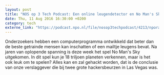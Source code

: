 ```yaml
---
layout: post
title: "NOS op 3 Tech Podcast: Een online leugendetector en No Man's Sky"
date: Thu, 11 Aug 2016 16:30:00 +0200
category: tech
externe_link: "https://podcast.npo.nl/file/nosop3techpodcast/4213/nporadio1_nosop3techpodcast_20160811_nos-op-3-tech-podcast-een-online-leugendetector-en-no-man-s-sky.mp3"
---
```


Onderzoekers hebben een computerprogramma ontwikkeld dat beter dan de beste getrainde mensen kan inschatten of een mailtje leugens bevat. Na jaren van oplopende spanning is deze week het spel No Man's Sky uitgekomen. In dit spel kun je 18 triljoen planeten verkennen, maar is het ook leuk om te spelen? Alles kan en zal gehackt worden, dat is de conclusie van onze verslaggever die bij twee grote hackersbeurzen in Las Vegas was.<img src="http://feeds.feedburner.com/~r/nosop3-tech-podcast/~4/Xb_7V-ep7l8" height="1" width="1" alt=""/><img src="http://feeds.feedburner.com/~r/nosop3-tech-podcast/~4/Xb_7V-ep7l8" height="1" width="1" alt=""/>
